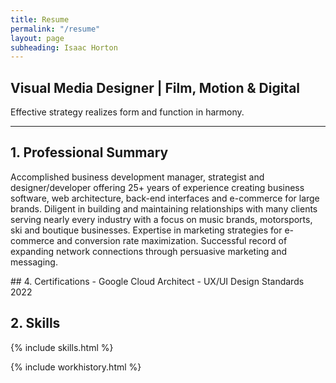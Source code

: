 ```yaml
---
title: Resume
permalink: "/resume"
layout: page
subheading: Isaac Horton
---
```


## Visual Media Designer | Film, Motion & Digital

Effective strategy realizes form and function in harmony.
<hr>

## 1. Professional Summary

<div uk-grid><div class="uk-width-1-2@m">

Accomplished business development manager, strategist and designer/developer offering 25+ years of experience creating business software, web architecture, back-end interfaces and e-commerce for large brands. Diligent in building and maintaining relationships with many clients serving nearly every industry with a focus on music brands, motorsports, ski and boutique businesses. Expertise in marketing strategies for e-commerce and conversion rate maximization. Successful record of expanding network connections through persuasive marketing and messaging.
</div>
<div class="uk-width-1-2@m">
## 4. Certifications
  - Google Cloud Architect
  - UX/UI Design Standards 2022
</div></div>

## 2. Skills
{% include skills.html %}


{% include workhistory.html %}
